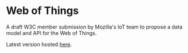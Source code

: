 # Web of Things

A draft W3C member submission by Mozilla's IoT team to propose a data model and API for the Web of Things.

Latest version hosted [here](http://iot.mozilla.org/wot/).
